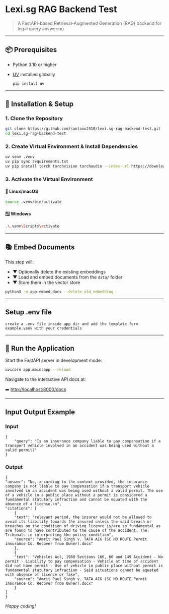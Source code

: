 # Lexi.sg RAG Backend Test

> A FastAPI-based Retrieval-Augmented Generation (RAG) backend for legal query answering

&#x20;

---

## 📦 Prerequisites

- Python 3.10 or higher
- [UV](https://github.com/astral-sh/uv) installed globally

  ```bash
  pip install uv
  ```

---

## 🔧 Installation & Setup

### 1. Clone the Repository

```bash
git clone https://github.com/santanu2310/lexi.sg-rag-backend-test.git
cd lexi.sg-rag-backend-test
```

### 2. Create Virtual Environment & Install Dependencies

```bash
uv venv .venv
uv pip sync requirements.txt
uv pip install torch torchvision torchaudio --index-url https://download.pytorch.org/whl/cpu
```

### 3. Activate the Virtual Environment

#### 🐧 Linux/macOS

```bash
source .venv/bin/activate
```

#### 🪟 Windows

```bash
.\.venv\Scripts\activate
```

---

## 📚 Embed Documents

This step will:

- ▼ Optionally delete the existing embeddings
- ▼ Load and embed documents from the `data/` folder
- ▼ Store them in the vector store

```bash
python3 -m app.embed_docs --delete_old_embedding
```

---
## Setup .env file
    create a .env file inside app dir and add the template form example.venv with your credentials

---

## 🏃 Run the Application

Start the FastAPI server in development mode:

```bash
uvicorn app.main:app --reload
```

Navigate to the interactive API docs at:

➡️ [http://localhost:8000/docs](http://localhost:8000/docs)

---

## Input Output Example
### Input
    {
        "query": "Is an insurance company liable to pay compensation if a transport vehicle involved in an accident was being used without a valid permit?"
    }
### Output
    {
    "answer": "No, according to the context provided, the insurance company is not liable to pay compensation if a transport vehicle involved in an accident was being used without a valid permit. The use of a vehicle in a public place without a permit is considered a fundamental statutory infraction and cannot be equated with the absence of a license.\n",
    "citations": [
        {
        "text": "relevant period, the insurer would not be allowed to avoid its liability towards the insured unless the said breach or breaches on the condition of driving licence is/are so fundamental as are found to have contributed to the cause of the accident. The Tribunals in interpreting the policy condition",
        "source": "Amrit Paul Singh v. TATA AIG (SC NO ROUTE Permit insurance Co. Recover from Owner).docx"
        },
        {
        "text": "Vehicles Act, 1988 Sections 166, 66 and 149 Accident - No permit - Liability to pay compensation - Vehicle at time of accident did not have permit - Use of vehicle in public place without permit is fundamental statutory infraction - Said situations cannot be equated with absence of licence or fake",
        "source": "Amrit Paul Singh v. TATA AIG (SC NO ROUTE Permit insurance Co. Recover from Owner).docx"
        }
    ]
    }

_Happy coding!_